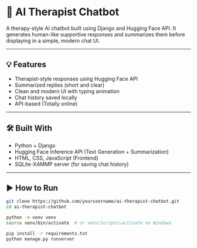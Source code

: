 # 🤖 AI Therapist Chatbot

A therapy-style AI chatbot built using Django and Hugging Face API. It generates human-like supportive responses and summarizes them before displaying in a simple, modern chat UI.

---

## 💡 Features

- Therapist-style responses using Hugging Face API
- Summarized replies (short and clear)
- Clean and modern UI with typing animation
- Chat history saved locally
- API-based (Totally online)

---

## 🛠️ Built With

- Python + Django
- Hugging Face Inference API (Text Generation + Summarization)
- HTML, CSS, JavaScript (Frontend)
- SQLite-XAMMP server (for saving chat history)

---

## ▶️ How to Run

```bash
git clone https://github.com/yourusername/ai-therapist-chatbot.git
cd ai-therapist-chatbot

python -m venv venv
source venv/bin/activate  # or venv\Scripts\activate on Windows

pip install -r requirements.txt
python manage.py runserver
